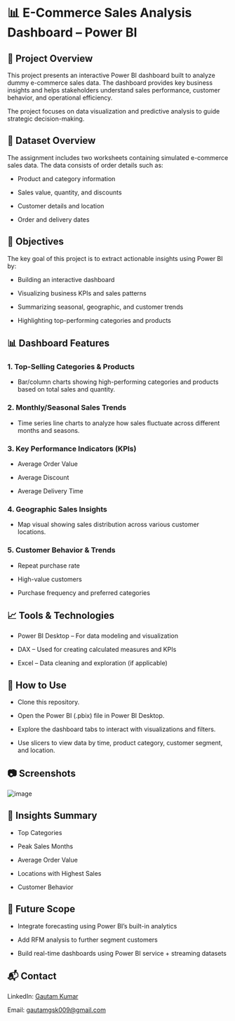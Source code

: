 # 📊 E-Commerce Sales Analysis Dashboard – Power BI
## 🚀 Project Overview
This project presents an interactive Power BI dashboard built to analyze dummy e-commerce sales data. The dashboard provides key business insights and helps stakeholders understand sales performance, customer behavior, and operational efficiency.

The project focuses on data visualization and predictive analysis to guide strategic decision-making.

## 📁 Dataset Overview
The assignment includes two worksheets containing simulated e-commerce sales data. The data consists of order details such as:

* Product and category information

* Sales value, quantity, and discounts

* Customer details and location

* Order and delivery dates

## 📌 Objectives
The key goal of this project is to extract actionable insights using Power BI by:

* Building an interactive dashboard

* Visualizing business KPIs and sales patterns

* Summarizing seasonal, geographic, and customer trends

* Highlighting top-performing categories and products

## 📊 Dashboard Features
### 1. Top-Selling Categories & Products
* Bar/column charts showing high-performing categories and products based on total sales and quantity.

### 2. Monthly/Seasonal Sales Trends
* Time series line charts to analyze how sales fluctuate across different months and seasons.

### 3. Key Performance Indicators (KPIs)
* Average Order Value

* Average Discount

* Average Delivery Time

### 4. Geographic Sales Insights
* Map visual showing sales distribution across various customer locations.

### 5. Customer Behavior & Trends
* Repeat purchase rate

* High-value customers

* Purchase frequency and preferred categories

## 📈 Tools & Technologies
* Power BI Desktop – For data modeling and visualization

* DAX – Used for creating calculated measures and KPIs

* Excel – Data cleaning and exploration (if applicable)

## 📌 How to Use
* Clone this repository.

* Open the Power BI (.pbix) file in Power BI Desktop.

* Explore the dashboard tabs to interact with visualizations and filters.

* Use slicers to view data by time, product category, customer segment, and location.

## 📷 Screenshots

 ![image](https://github.com/user-attachments/assets/48ac0534-0e74-495d-89e2-2f32c3d821cb)


## 📢 Insights Summary
* Top Categories 

* Peak Sales Months 

* Average Order Value 

* Locations with Highest Sales 

* Customer Behavior

## 📌 Future Scope
* Integrate forecasting using Power BI’s built-in analytics

* Add RFM analysis to further segment customers

* Build real-time dashboards using Power BI service + streaming datasets

## 📬 Contact
LinkedIn: [Gautam Kumar](https://www.linkedin.com/in/gautam-kumar-a83bb3223/)

Email: gautamgsk009@gmail.com

